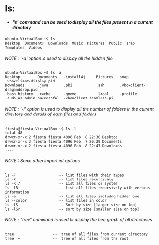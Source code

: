 # ls:
  * ##### 'ls' command can be used to display all the files present in a current directory

  ```console
  ubuntu-VirtualBox:~$ ls
  Desktop  Documents  Downloads  Music  Pictures  Public  snap  Templates  Videos
  ```
  ###### NOTE : '-a' option is used to display all the hidden file
  ```console
  ubuntu-VirtualBox:~$ ls -a                                  
  Desktop        Documents   .install4j     Pictures   snap                       .vboxclient-display.pid
  Downloads      .java       .pki           .ssh       .vboxclient-draganddrop.pid
  .bash_history  .cache      .gnome         .local     .profile         .sudo_as_admin_successful  .vboxclient-seamless.pi
  ```
  ###### NOTE : '-l' option is used to display all the number of folders in the current directory and details of each files and folders
  ```console
  fiesta@fiesta-VirtualBox:~$ ls -l
 total 48
 drwxr-xr-x 2 fiesta fiesta 4096 Feb  8 22:30 Desktop
 drwxr-xr-x 3 fiesta fiesta 4096 Feb  7 20:29 Documents
 drwxr-xr-x 2 fiesta fiesta 4096 Feb  8 22:47 Downloads
 ....
  ```
  ###### NOTE : Some other important options 
  ```console
ls -F					---	list files with their types
ls -R					---	list files recursively
ls -R /					---	List all files on system
ls -lR					---	list all files recursively with verbous information
ls -a					---	list all files includng hidden one
ls --color				---	list files in color
ls -lS					---	Sort by size [larger size on top]
ls -lSr					---	sort by size [smaller size on top]
  ```
  
  ###### NOTE : "tree" command is used to display the tree graph of all directories
  ```console
  tree					---	tree of all files from current directory
  tree	~				---	tree of all files from the root
  ```
